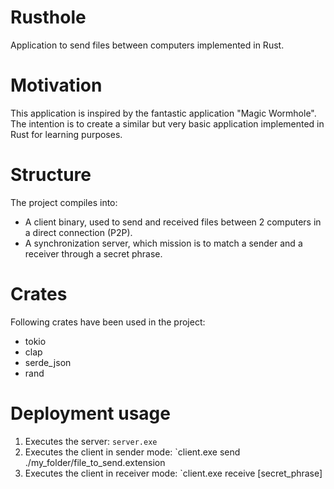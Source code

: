 # Rusthole
Application to send files between computers implemented in Rust.

# Motivation
This application is inspired by the fantastic application "Magic Wormhole".
The intention is to create a similar but very basic application implemented in Rust for learning purposes.

# Structure
The project compiles into: 
- A client binary, used to send and received files between 2 computers in a direct connection (P2P).
- A synchronization server, which mission is to match a sender and a receiver through a secret phrase.

# Crates
Following crates have been used in the project:
- tokio
- clap
- serde_json
- rand

# Deployment usage
1) Executes the server: `server.exe`
2) Executes the client in sender mode: `client.exe send ./my_folder/file_to_send.extension
3) Executes the client in receiver mode: `client.exe receive [secret_phrase]
